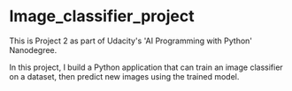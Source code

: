# Image_classifier_project
This is Project 2 as part of Udacity's 'AI Programming with Python' Nanodegree.


In this project, I build a Python application that can train an image classifier on a dataset, then predict new images using the trained model.
